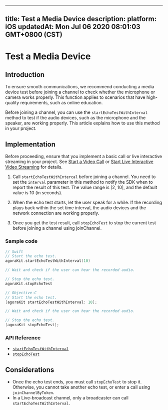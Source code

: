 
---
title: Test a Media Device
description: 
platform: iOS
updatedAt: Mon Jul 06 2020 08:01:03 GMT+0800 (CST)
---
# Test a Media Device
## Introduction

To ensure smooth communications, we recommend conducting a media device test before joining a channel to check whether the microphone or camera works properly. This function applies to scenarios that have high-quality requirements, such as online education.

Before joining a channel, you can use the `startEchoTestWithInterval` method to test if the audio devices, such as the microphone and the speaker, are working properly. This article explains how to use this method in your project.

## Implementation

Before proceeding, ensure that you implement a basic call or live interactive streaming in your project. See [Start a Video Call](../../en/Voice/start_call_ios.md) or [Start Live Interactive Video Streaming](../../en/Voice/start_live_ios.md) for details.

1. Call `startEchoTestWithIntercal` before joining a channel. You need to set the `interval` parameter in this method to notify the SDK when to report the result of this test. The value range is [2, 10], and the default value is 10 (in seconds).

2. When the echo test starts, let the user speak for a while. If the recording plays back within the set time interval, the audio devices and the network connection are working properly.

3. Once you get the test result, call `stopEchoTest` to stop the current test before joining a channel using joinChannel.

### Sample code

```swift
// Swift
// Start the echo test.
agoraKit.startEchoTestWithInterval(10)

// Wait and check if the user can hear the recorded audio.

// Stop the echo test.
agoraKit.stopEchoTest
```

```objective-c
// Objective-C
// Start the echo test.
[agoraKit startEchoTestWithInterval: 10];

// Wait and check if the user can hear the recorded audio.

// Stop the echo test.
[agoraKit stopEchoTest];
```

### API Reference

- [`startEchoTestWithInterval`](https://docs.agora.io/en/Voice/API%20Reference/oc/Classes/AgoraRtcEngineKit.html#//api/name/startEchoTestWithInterval:successBlock:)
- [`stopEchoTest`](https://docs.agora.io/en/Voice/API%20Reference/oc/Classes/AgoraRtcEngineKit.html#//api/name/stopEchoTest)

## Considerations

- Once the echo test ends, you must call `stopEchoTest` to stop it. Otherwise, you cannot take another echo test, or enter a call using `joinChannelByToken`.
- In a Live-broadcast channel, only a broadcaster can call `startEchoTestWithInterval`. 
